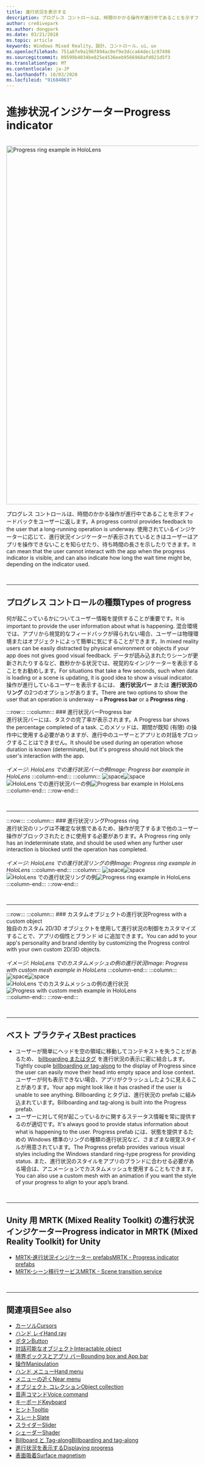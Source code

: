 ```yaml
---
title: 進行状況を表示する
description: プログレス コントロールは、時間のかかる操作が進行中であることを示すフィードバックをユーザーに返します。
author: cre8ivepark
ms.author: dongpark
ms.date: 03/21/2018
ms.topic: article
keywords: Windows Mixed Reality、設計、コントロール、ui、ux
ms.openlocfilehash: 751a8fe9a196f894ac0ef9e3dcca64dec1c97498
ms.sourcegitcommit: 09599b4034be825e4536eeb9566968afd021d5f3
ms.translationtype: MT
ms.contentlocale: ja-JP
ms.lasthandoff: 10/03/2020
ms.locfileid: "91684063"
---
```

# <a name="progress-indicator"></a><span data-ttu-id="45bee-104">進捗状況インジケーター</span><span class="sxs-lookup"><span data-stu-id="45bee-104">Progress indicator</span></span>

<br>

<img src="images/MRTK_ProgressIndicator.gif" alt="Progress ring example in HoloLens" width="940px">

<span data-ttu-id="45bee-105">プログレス コントロールは、時間のかかる操作が進行中であることを示すフィードバックをユーザーに返します。</span><span class="sxs-lookup"><span data-stu-id="45bee-105">A progress control provides feedback to the user that a long-running operation is underway.</span></span> <span data-ttu-id="45bee-106">使用されているインジケーターに応じて、進行状況インジケーターが表示されているときはユーザーはアプリを操作できないことを知らせたり、待ち時間の長さを示したりできます。</span><span class="sxs-lookup"><span data-stu-id="45bee-106">It can mean that the user cannot interact with the app when the progress indicator is visible, and can also indicate how long the wait time might be, depending on the indicator used.</span></span>

<br>

---

## <a name="types-of-progress"></a><span data-ttu-id="45bee-107">プログレス コントロールの種類</span><span class="sxs-lookup"><span data-stu-id="45bee-107">Types of progress</span></span>

<span data-ttu-id="45bee-108">何が起こっているかについてユーザー情報を提供することが重要です。</span><span class="sxs-lookup"><span data-stu-id="45bee-108">It is important to provide the user information about what is happening.</span></span> <span data-ttu-id="45bee-109">混合環境では、アプリから視覚的なフィードバックが得られない場合、ユーザーは物理環境またはオブジェクトによって簡単に気にすることができます。</span><span class="sxs-lookup"><span data-stu-id="45bee-109">In mixed reality users can be easily distracted by physical environment or objects if your app does not gives good visual feedback.</span></span> <span data-ttu-id="45bee-110">データが読み込まれたりシーンが更新されたりするなど、数秒かかる状況では、視覚的なインジケーターを表示することをお勧めします。</span><span class="sxs-lookup"><span data-stu-id="45bee-110">For situations that take a few seconds, such when data is loading or a scene is updating, it is good idea to show a visual indicator.</span></span> <span data-ttu-id="45bee-111">操作が進行しているユーザーを表示するには、 **進行状況バー** または **進行状況のリング** の2つのオプションがあります。</span><span class="sxs-lookup"><span data-stu-id="45bee-111">There are two options to show the user that an operation is underway – a **Progress bar** or a **Progress ring** .</span></span>

:::row:::
    :::column:::
        ### <a name="progress-barbr"></a><span data-ttu-id="45bee-112">進行状況バー</span><span class="sxs-lookup"><span data-stu-id="45bee-112">Progress bar</span></span><br>
        <span data-ttu-id="45bee-113">進行状況バーには、タスクの完了率が表示されます。</span><span class="sxs-lookup"><span data-stu-id="45bee-113">A Progress bar shows the percentage completed of a task.</span></span> <span data-ttu-id="45bee-114">このメソッドは、期間が既知 (有限) の操作中に使用する必要がありますが、進行中のユーザーとアプリとの対話をブロックすることはできません。</span><span class="sxs-lookup"><span data-stu-id="45bee-114">It should be used during an operation whose duration is known (determinate), but it's progress should not block the user's interaction with the app.</span></span><br>
        <br>
        <span data-ttu-id="45bee-115">*イメージ: HoloLens での進行状況バーの例*</span><span class="sxs-lookup"><span data-stu-id="45bee-115">*Image: Progress bar example in HoloLens*</span></span>
    :::column-end:::
        :::column:::
        <span data-ttu-id="45bee-116">![space](images/spacer-20x582.png)</span><span class="sxs-lookup"><span data-stu-id="45bee-116">![space](images/spacer-20x582.png)</span></span><br>
       <span data-ttu-id="45bee-117">![HoloLens での進行状況バーの例](images/640px-progressbar.jpg)</span><span class="sxs-lookup"><span data-stu-id="45bee-117">![Progress bar example in HoloLens](images/640px-progressbar.jpg)</span></span><br>
    :::column-end:::
:::row-end:::

<br>

---

:::row:::
    :::column:::
        ### <a name="progress-ringbr"></a><span data-ttu-id="45bee-118">進行状況リング</span><span class="sxs-lookup"><span data-stu-id="45bee-118">Progress ring</span></span><br>
        <span data-ttu-id="45bee-119">進行状況のリングは不確定な状態であるため、操作が完了するまで他のユーザー操作がブロックされたときに使用する必要があります。</span><span class="sxs-lookup"><span data-stu-id="45bee-119">A Progress ring only has an indeterminate state, and should be used when any further user interaction is blocked until the operation has completed.</span></span><br>
        <br>
        <span data-ttu-id="45bee-120">*イメージ: HoloLens での進行状況リングの例*</span><span class="sxs-lookup"><span data-stu-id="45bee-120">*Image: Progress ring example in HoloLens*</span></span>
    :::column-end:::
        :::column:::
        <span data-ttu-id="45bee-121">![space](images/spacer-20x582.png)</span><span class="sxs-lookup"><span data-stu-id="45bee-121">![space](images/spacer-20x582.png)</span></span><br>
       <span data-ttu-id="45bee-122">![HoloLens での進行状況リングの例](images/640px-progressring.jpg)</span><span class="sxs-lookup"><span data-stu-id="45bee-122">![Progress ring example in HoloLens](images/640px-progressring.jpg)</span></span><br>
    :::column-end:::
:::row-end:::

<br>

---

:::row:::
    :::column:::
        ### <a name="progress-with-a-custom-objectbr"></a><span data-ttu-id="45bee-123">カスタムオブジェクトの進行状況</span><span class="sxs-lookup"><span data-stu-id="45bee-123">Progress with a custom object</span></span><br>
        <span data-ttu-id="45bee-124">独自のカスタム 2D/3D オブジェクトを使用して進行状況の制御をカスタマイズすることで、アプリの個性とブランド id に追加できます。</span><span class="sxs-lookup"><span data-stu-id="45bee-124">You can add to your app's personality and brand identity by customizing the Progress control with your own custom 2D/3D objects.</span></span><br>
        <br>
        <span data-ttu-id="45bee-125">*イメージ: HoloLens でのカスタムメッシュの例の進行状況*</span><span class="sxs-lookup"><span data-stu-id="45bee-125">*Image: Progress with custom mesh example in HoloLens*</span></span>
    :::column-end:::
        :::column:::
        <span data-ttu-id="45bee-126">![space](images/spacer-20x582.png)</span><span class="sxs-lookup"><span data-stu-id="45bee-126">![space](images/spacer-20x582.png)</span></span><br>
       <span data-ttu-id="45bee-127">![HoloLens でのカスタムメッシュの例の進行状況](images/640px-progresscustom.jpg)</span><span class="sxs-lookup"><span data-stu-id="45bee-127">![Progress with custom mesh example in HoloLens](images/640px-progresscustom.jpg)</span></span><br>
    :::column-end:::
:::row-end:::

<br>

---

## <a name="best-practices"></a><span data-ttu-id="45bee-128">ベスト プラクティス</span><span class="sxs-lookup"><span data-stu-id="45bee-128">Best practices</span></span>
* <span data-ttu-id="45bee-129">ユーザーが簡単にヘッドを空の領域に移動してコンテキストを失うことがあるため、 [billboarding またはタグ](billboarding-and-tag-along.md) を進行状況の表示に密に結合します。</span><span class="sxs-lookup"><span data-stu-id="45bee-129">Tightly couple [billboarding or tag-along](billboarding-and-tag-along.md) to the display of Progress since the user can easily move their head into empty space and lose context.</span></span> <span data-ttu-id="45bee-130">ユーザーが何も表示できない場合、アプリがクラッシュしたように見えることがあります。</span><span class="sxs-lookup"><span data-stu-id="45bee-130">Your app might look like it has crashed if the user is unable to see anything.</span></span> <span data-ttu-id="45bee-131">Billboarding とタグは、進行状況の prefab に組み込まれています。</span><span class="sxs-lookup"><span data-stu-id="45bee-131">Billboarding and tag-along is built into the Progress prefab.</span></span>
* <span data-ttu-id="45bee-132">ユーザーに対して何が起こっているかに関するステータス情報を常に提供するのが適切です。</span><span class="sxs-lookup"><span data-stu-id="45bee-132">It's always good to provide status information about what is happening to the user.</span></span> <span data-ttu-id="45bee-133">Progress prefab には、状態を提供するための Windows 標準のリングの種類の進行状況など、さまざまな視覚スタイルが用意されています。</span><span class="sxs-lookup"><span data-stu-id="45bee-133">The Progress prefab provides various visual styles including the Windows standard ring-type progress for providing status.</span></span> <span data-ttu-id="45bee-134">また、進行状況のスタイルをアプリのブランドに合わせる必要がある場合は、アニメーションでカスタムメッシュを使用することもできます。</span><span class="sxs-lookup"><span data-stu-id="45bee-134">You can also use a custom mesh with an animation if you want the style of your progress to align to your app’s brand.</span></span>

<br>

---

## <a name="progress-indicator-in-mrtk-mixed-reality-toolkit-for-unity"></a><span data-ttu-id="45bee-135">Unity 用 MRTK (Mixed Reality Toolkit) の進行状況インジケーター</span><span class="sxs-lookup"><span data-stu-id="45bee-135">Progress indicator in MRTK (Mixed Reality Toolkit) for Unity</span></span>

* [<span data-ttu-id="45bee-136">MRTK-進行状況インジケーター prefabs</span><span class="sxs-lookup"><span data-stu-id="45bee-136">MRTK - Progress indicator prefabs</span></span>](https://github.com/microsoft/MixedRealityToolkit-Unity/tree/mrtk_release/Assets/MixedRealityToolkit.SDK/Features/UX/Prefabs/ProgressIndicators)
* [<span data-ttu-id="45bee-137">MRTK-シーン移行サービス</span><span class="sxs-lookup"><span data-stu-id="45bee-137">MRTK - Scene transition service</span></span>](https://microsoft.github.io/MixedRealityToolkit-Unity/Documentation/Extensions/SceneTransitionService/SceneTransitionServiceOverview.html)


<br>

---

## <a name="see-also"></a><span data-ttu-id="45bee-138">関連項目</span><span class="sxs-lookup"><span data-stu-id="45bee-138">See also</span></span>

* [<span data-ttu-id="45bee-139">カーソル</span><span class="sxs-lookup"><span data-stu-id="45bee-139">Cursors</span></span>](cursors.md)
* [<span data-ttu-id="45bee-140">ハンド レイ</span><span class="sxs-lookup"><span data-stu-id="45bee-140">Hand ray</span></span>](point-and-commit.md)
* [<span data-ttu-id="45bee-141">ボタン</span><span class="sxs-lookup"><span data-stu-id="45bee-141">Button</span></span>](button.md)
* [<span data-ttu-id="45bee-142">対話可能なオブジェクト</span><span class="sxs-lookup"><span data-stu-id="45bee-142">Interactable object</span></span>](interactable-object.md)
* [<span data-ttu-id="45bee-143">境界ボックスとアプリ バー</span><span class="sxs-lookup"><span data-stu-id="45bee-143">Bounding box and App bar</span></span>](app-bar-and-bounding-box.md)
* [<span data-ttu-id="45bee-144">操作</span><span class="sxs-lookup"><span data-stu-id="45bee-144">Manipulation</span></span>](direct-manipulation.md)
* [<span data-ttu-id="45bee-145">ハンド メニュー</span><span class="sxs-lookup"><span data-stu-id="45bee-145">Hand menu</span></span>](hand-menu.md)
* [<span data-ttu-id="45bee-146">メニューの近く</span><span class="sxs-lookup"><span data-stu-id="45bee-146">Near menu</span></span>](near-menu.md)
* [<span data-ttu-id="45bee-147">オブジェクト コレクション</span><span class="sxs-lookup"><span data-stu-id="45bee-147">Object collection</span></span>](object-collection.md)
* [<span data-ttu-id="45bee-148">音声コマンド</span><span class="sxs-lookup"><span data-stu-id="45bee-148">Voice command</span></span>](voice-input.md)
* [<span data-ttu-id="45bee-149">キーボード</span><span class="sxs-lookup"><span data-stu-id="45bee-149">Keyboard</span></span>](keyboard.md)
* [<span data-ttu-id="45bee-150">ヒント</span><span class="sxs-lookup"><span data-stu-id="45bee-150">Tooltip</span></span>](tooltip.md)
* [<span data-ttu-id="45bee-151">スレート</span><span class="sxs-lookup"><span data-stu-id="45bee-151">Slate</span></span>](slate.md)
* [<span data-ttu-id="45bee-152">スライダー</span><span class="sxs-lookup"><span data-stu-id="45bee-152">Slider</span></span>](slider.md)
* [<span data-ttu-id="45bee-153">シェーダー</span><span class="sxs-lookup"><span data-stu-id="45bee-153">Shader</span></span>](shader.md)
* [<span data-ttu-id="45bee-154">Billboard と Tag-along</span><span class="sxs-lookup"><span data-stu-id="45bee-154">Billboarding and tag-along</span></span>](billboarding-and-tag-along.md)
* [<span data-ttu-id="45bee-155">進行状況を表示する</span><span class="sxs-lookup"><span data-stu-id="45bee-155">Displaying progress</span></span>](progress.md)
* [<span data-ttu-id="45bee-156">表面吸着</span><span class="sxs-lookup"><span data-stu-id="45bee-156">Surface magnetism</span></span>](surface-magnetism.md)
